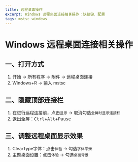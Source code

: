 ```yaml
---
title: 远程桌面操作
excerpt: Windows 远程桌面连接相关操作：快捷键、配置
tags: mstsc windows
---
```


# Windows 远程桌面连接相关操作

## 一、打开方式

1. 开始 -> 所有程序 -> 附件 -> 远程桌面连接
2. Windows+R -> 输入 mstsc


## 二、隐藏顶部连接栏

1. 在进行远程连接前，点击`显示` -> 取消勾选`全屏时显示连接栏`
2. 退出全屏：<kbd>Ctrl</kbd>+<kbd>Alt</kbd>+<kbd>Pause</kbd>


## 三、调整远程桌面显示效果

1. ClearType字体：点击`体验` -> 勾选`字体平滑`
2. 主题桌面设置：点击`体验` -> 勾选`桌面背景`
